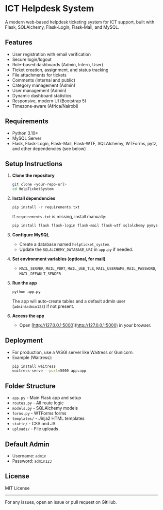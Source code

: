 # ICT Helpdesk System

A modern web-based helpdesk ticketing system for ICT support, built with Flask, SQLAlchemy, Flask-Login, Flask-Mail, and MySQL.

## Features
- User registration with email verification
- Secure login/logout
- Role-based dashboards (Admin, Intern, User)
- Ticket creation, assignment, and status tracking
- File attachments for tickets
- Comments (internal and public)
- Category management (Admin)
- User management (Admin)
- Dynamic dashboard statistics
- Responsive, modern UI (Bootstrap 5)
- Timezone-aware (Africa/Nairobi)

## Requirements
- Python 3.10+
- MySQL Server
- Flask, Flask-Login, Flask-Mail, Flask-WTF, SQLAlchemy, WTForms, pytz, and other dependencies (see below)

## Setup Instructions

1. **Clone the repository**
   ```sh
   git clone <your-repo-url>
   cd HelpTicketSystem
   ```

2. **Install dependencies**
   ```sh
   pip install -r requirements.txt
   ```
   If `requirements.txt` is missing, install manually:
   ```sh
   pip install flask flask-login flask-mail flask-wtf sqlalchemy pymysql wtforms pytz
   ```

3. **Configure MySQL**
   - Create a database named `helpticket_system`.
   - Update the `SQLALCHEMY_DATABASE_URI` in `app.py` if needed.

4. **Set environment variables (optional, for mail)**
   - `MAIL_SERVER`, `MAIL_PORT`, `MAIL_USE_TLS`, `MAIL_USERNAME`, `MAIL_PASSWORD`, `MAIL_DEFAULT_SENDER`

5. **Run the app**
   ```sh
   python app.py
   ```
   The app will auto-create tables and a default admin user (`admin`/`admin123`) if not present.

6. **Access the app**
   - Open [http://127.0.0.1:5000](http://127.0.0.1:5000) in your browser.

## Deployment
- For production, use a WSGI server like Waitress or Gunicorn.
- Example (Waitress):
  ```sh
  pip install waitress
  waitress-serve --port=5000 app:app
  ```

## Folder Structure
- `app.py` - Main Flask app and setup
- `routes.py` - All route logic
- `models.py` - SQLAlchemy models
- `forms.py` - WTForms forms
- `templates/` - Jinja2 HTML templates
- `static/` - CSS and JS
- `uploads/` - File uploads

## Default Admin
- Username: `admin`
- Password: `admin123`

## License
MIT License

---
For any issues, open an issue or pull request on GitHub.
